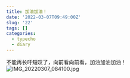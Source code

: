 ```yaml
---
title: 加油加油！
date: '2022-03-07T09:49:00Z'
slug: '22'
tags: []
categories:
  - typecho
  - diary
---
```

不能再长吁短叹了，向前看向前看，加油加油加油！
![IMG_20220307_084100.jpg][1]

  [1]: http://42.192.117.142/usr/uploads/2022/03/1843564944.jpg
